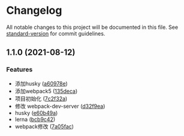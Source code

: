 # Changelog

All notable changes to this project will be documented in this file. See [standard-version](https://github.com/conventional-changelog/standard-version) for commit guidelines.

## 1.1.0 (2021-08-12)


### Features

* 添加husky ([a60978e](https://github.com/coderlyu/au-ui/commit/a60978e1c8c7433d0e86922f0ab67003498583f4))
* 添加webpack5 ([135deca](https://github.com/coderlyu/au-ui/commit/135decab54ab55822892757795311e0a7a6425de))
* 项目初始化 ([7c2f32a](https://github.com/coderlyu/au-ui/commit/7c2f32ab6b97b46483fe3bd52f706f67298e7c98))
* 修改 webpack-dev-server ([d32f9ea](https://github.com/coderlyu/au-ui/commit/d32f9ea6fbd9ac6cba59f85aabaf8aea20249d6e))
* husky ([e60b49a](https://github.com/coderlyu/au-ui/commit/e60b49a46fb9be4f9090acb07bd5406aac55368c))
* lerna ([bcb9c42](https://github.com/coderlyu/au-ui/commit/bcb9c4221f0f7e22354eb2b759012b5ed82a210e))
* webpack修改 ([7a05fac](https://github.com/coderlyu/au-ui/commit/7a05fac765f17696a4d2738b538fe01edcbc1d6f))
